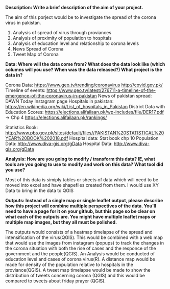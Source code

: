 **Description: Write a brief description of the aim of your project.**

The aim of this porject would be to investigate the spread of the corona virus in pakistan. 
1. Analysis of spread of virus through proviances
2. Analysis of proximity of population to hospitals
3. Analysis of education level and relationship to corona levels 
4. News Spread of Corona 
5. Tweet Map of Corona 

**Data: Where will the data come from? What does the data look like (which columns will you use? When was the data released?) What project is the data in?**

Corona Data: https://www.geo.tv/trending/coronavirus
             http://covid.gov.pk/
Timeline of events: https://www.geo.tv/latest/276711-a-timeline-of-the-emergence-of-the-coronavirus-in-pakistan
News of pakistan spread: DAWN Today Instagram page
Hospitals in pakistan: https://en.wikipedia.org/wiki/List_of_hospitals_in_Pakistan 
District Data with Education Scores: https://elections.alifailaan.pk/wp-includes/file/DER17.pdf -> Chp 4
                                     https://elections.alifailaan.pk/rankings/

Statistics Book: http://www.pbs.gov.pk/sites/default/files//PAKISTAN%20STATISTICAL%20YEAR%20BOOK%202018.pdf
Hospital data: Stat book chp 10
Population Data: http://www.diva-gis.org/gData
Hospital Data: http://www.diva-gis.org/gData


**Analysis: How are you going to modify / transform this data? IE, what tools are you going to use to modify and work on this data? What tool did you use?**

Most of this data is simiply tables or sheets of data which will need to be moved into excel and have shapefiles created from them.
I would use XY Data to bring in the data to QGIS

**Outputs: Instead of a single map or single leaflet output, please describe how this project will combine multiple perspectives of the data.
You'll need to have a page for it on your github, but this page so be clear on what each of the outputs are. 
You might have multiple leaflet maps or multiple map images, but they all must be polished.**

The outputs would consists of a heatmap timelapse of the spread and intensification of the virus(QGIS). This would be combined with a web map 
that would use the images from instagram (popups) to track the changes in the corona situation with both the rise of cases and the responce of the 
government and the people(QGIS). An Analysis would be conducted of education level and cases of corona virus(R). A distance map would be made for 
density of the population relative to hospitals in the proviance(QGIS). A tweet map timelapse would be made to show the distribution of tweets 
concerning corona (QGIS) and this would be compared to tweets about friday prayer (QGIS).
